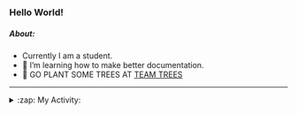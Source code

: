 ### Hello World!

##### About:
- Currently I am a student.
- 🌱 I’m learning how to make better documentation.
- 🌱 GO PLANT SOME TREES AT [TEAM TREES](https://teamtrees.org/)

---
<details>
  <summary>:zap: My Activity:</summary>
  
<!--START_SECTION:waka-->
![Code Time](http://img.shields.io/badge/Code%20Time-1%2C102%20hrs%2015%20mins-blue)

**I'm a Night 🦉** 

```text
🌞 Morning                1284 commits        ██░░░░░░░░░░░░░░░░░░░░░░░   08.84 % 
🌆 Daytime                5146 commits        █████████░░░░░░░░░░░░░░░░   35.44 % 
🌃 Evening                4182 commits        ███████░░░░░░░░░░░░░░░░░░   28.80 % 
🌙 Night                  3908 commits        ███████░░░░░░░░░░░░░░░░░░   26.91 % 
```
📅 **I'm Most Productive on Wednesday** 

```text
Monday                   2236 commits        ████░░░░░░░░░░░░░░░░░░░░░   15.40 % 
Tuesday                  1758 commits        ███░░░░░░░░░░░░░░░░░░░░░░   12.11 % 
Wednesday                3432 commits        ██████░░░░░░░░░░░░░░░░░░░   23.64 % 
Thursday                 1773 commits        ███░░░░░░░░░░░░░░░░░░░░░░   12.21 % 
Friday                   1444 commits        ██░░░░░░░░░░░░░░░░░░░░░░░   09.94 % 
Saturday                 1313 commits        ██░░░░░░░░░░░░░░░░░░░░░░░   09.04 % 
Sunday                   2564 commits        ████░░░░░░░░░░░░░░░░░░░░░   17.66 % 
```


📊 **This Week I Spent My Time On** 

```text
🔥 Editors: 
VS Code                  12 hrs 7 mins       █████████████████████████   100.00 % 

🐱‍💻 Projects: 
praise                   9 hrs 17 mins       ███████████████████░░░░░░   76.64 % 
CSF22                    2 hrs 12 mins       █████░░░░░░░░░░░░░░░░░░░░   18.22 % 
TEA-onboarding-bot       21 mins             █░░░░░░░░░░░░░░░░░░░░░░░░   02.89 % 
technocean-frontend      16 mins             █░░░░░░░░░░░░░░░░░░░░░░░░   02.25 % 
```


 Last Updated on 14/04/2023 15:07:53 UTC
<!--END_SECTION:waka-->
</details>
